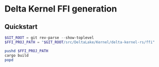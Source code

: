 # Delta Kernel FFI generation

## Quickstart

```powershell
$GIT_ROOT = git rev-parse --show-toplevel
$FFI_PROJ_PATH = "$GIT_ROOT/src/DeltaLake/Kernel/delta-kernel-rs/ffi"

pushd $FFI_PROJ_PATH
cargo build
popd
```